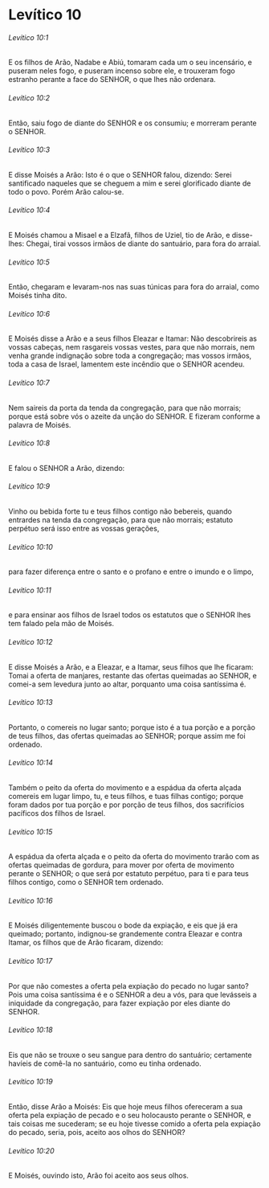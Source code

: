 # Levítico 10

###### Levítico 10:1

E os filhos de Arão, Nadabe e Abiú, tomaram cada um o seu incensário, e puseram neles fogo, e puseram incenso sobre ele, e trouxeram fogo estranho perante a face do SENHOR, o que lhes não ordenara.

###### Levítico 10:2

Então, saiu fogo de diante do SENHOR e os consumiu; e morreram perante o SENHOR.

###### Levítico 10:3

E disse Moisés a Arão: Isto é o que o SENHOR falou, dizendo: Serei santificado naqueles que se cheguem a mim e serei glorificado diante de todo o povo. Porém Arão calou-se.

###### Levítico 10:4

E Moisés chamou a Misael e a Elzafã, filhos de Uziel, tio de Arão, e disse-lhes: Chegai, tirai vossos irmãos de diante do santuário, para fora do arraial.

###### Levítico 10:5

Então, chegaram e levaram-nos nas suas túnicas para fora do arraial, como Moisés tinha dito.

###### Levítico 10:6

E Moisés disse a Arão e a seus filhos Eleazar e Itamar: Não descobrireis as vossas cabeças, nem rasgareis vossas vestes, para que não morrais, nem venha grande indignação sobre toda a congregação; mas vossos irmãos, toda a casa de Israel, lamentem este incêndio que o SENHOR acendeu.

###### Levítico 10:7

Nem saireis da porta da tenda da congregação, para que não morrais; porque está sobre vós o azeite da unção do SENHOR. E fizeram conforme a palavra de Moisés.

###### Levítico 10:8

E falou o SENHOR a Arão, dizendo:

###### Levítico 10:9

Vinho ou bebida forte tu e teus filhos contigo não bebereis, quando entrardes na tenda da congregação, para que não morrais; estatuto perpétuo será isso entre as vossas gerações,

###### Levítico 10:10

para fazer diferença entre o santo e o profano e entre o imundo e o limpo,

###### Levítico 10:11

e para ensinar aos filhos de Israel todos os estatutos que o SENHOR lhes tem falado pela mão de Moisés.

###### Levítico 10:12

E disse Moisés a Arão, e a Eleazar, e a Itamar, seus filhos que lhe ficaram: Tomai a oferta de manjares, restante das ofertas queimadas ao SENHOR, e comei-a sem levedura junto ao altar, porquanto uma coisa santíssima é.

###### Levítico 10:13

Portanto, o comereis no lugar santo; porque isto é a tua porção e a porção de teus filhos, das ofertas queimadas ao SENHOR; porque assim me foi ordenado.

###### Levítico 10:14

Também o peito da oferta do movimento e a espádua da oferta alçada comereis em lugar limpo, tu, e teus filhos, e tuas filhas contigo; porque foram dados por tua porção e por porção de teus filhos, dos sacrifícios pacíficos dos filhos de Israel.

###### Levítico 10:15

A espádua da oferta alçada e o peito da oferta do movimento trarão com as ofertas queimadas de gordura, para mover por oferta de movimento perante o SENHOR; o que será por estatuto perpétuo, para ti e para teus filhos contigo, como o SENHOR tem ordenado.

###### Levítico 10:16

E Moisés diligentemente buscou o bode da expiação, e eis que já era queimado; portanto, indignou-se grandemente contra Eleazar e contra Itamar, os filhos que de Arão ficaram, dizendo:

###### Levítico 10:17

Por que não comestes a oferta pela expiação do pecado no lugar santo? Pois uma coisa santíssima é e o SENHOR a deu a vós, para que levásseis a iniquidade da congregação, para fazer expiação por eles diante do SENHOR.

###### Levítico 10:18

Eis que não se trouxe o seu sangue para dentro do santuário; certamente havíeis de comê-la no santuário, como eu tinha ordenado.

###### Levítico 10:19

Então, disse Arão a Moisés: Eis que hoje meus filhos ofereceram a sua oferta pela expiação de pecado e o seu holocausto perante o SENHOR, e tais coisas me sucederam; se eu hoje tivesse comido a oferta pela expiação do pecado, seria, pois, aceito aos olhos do SENHOR?

###### Levítico 10:20

E Moisés, ouvindo isto, Arão foi aceito aos seus olhos.

